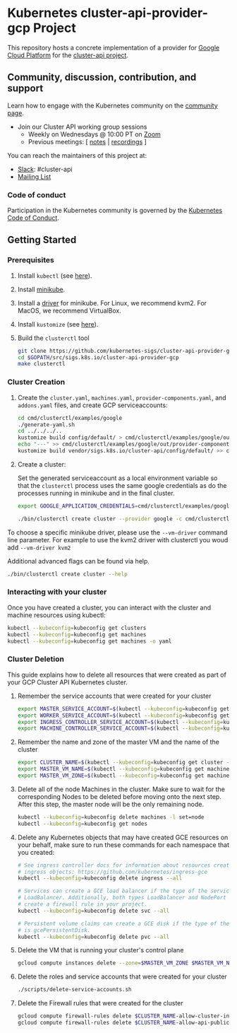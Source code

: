 # Kubernetes cluster-api-provider-gcp Project

This repository hosts a concrete implementation of a provider for [Google Cloud Platform](https://cloud.google.com/) for the [cluster-api project](https://github.com/dims/cluster-api).

## Community, discussion, contribution, and support

Learn how to engage with the Kubernetes community on the [community page](http://kubernetes.io/community/).

* Join our Cluster API working group sessions
  * Weekly on Wednesdays @ 10:00 PT on [Zoom](https://zoom.us/j/166836624)
  * Previous meetings: \[ [notes](https://docs.google.com/document/d/16ils69KImmE94RlmzjWDrkmFZysgB2J4lGnYMRN89WM/edit) | [recordings](https://www.youtube.com/playlist?list=PL69nYSiGNLP29D0nYgAGWt1ZFqS9Z7lw4) \]

You can reach the maintainers of this project at:

- [Slack](http://slack.k8s.io/): #cluster-api
- [Mailing List](https://groups.google.com/forum/#!forum/kubernetes-sig-cluster-lifecycle)

### Code of conduct

Participation in the Kubernetes community is governed by the [Kubernetes Code of Conduct](code-of-conduct.md).

## Getting Started

### Prerequisites

1. Install `kubectl` (see [here](http://kubernetes.io/docs/user-guide/prereqs/)).
1. Install [minikube](https://kubernetes.io/docs/tasks/tools/install-minikube/).
1. Install a [driver](https://github.com/kubernetes/minikube/blob/master/docs/drivers.md) for minikube. For Linux, we recommend kvm2. For MacOS, we recommend VirtualBox.
1. Install `kustomize` (see [here](https://github.com/kubernetes-sigs/kustomize/blob/master/docs/INSTALL.md)).
1. Build the `clusterctl` tool

   ```bash
   git clone https://github.com/kubernetes-sigs/cluster-api-provider-gcp $GOPATH/src/sigs.k8s.io/cluster-api-provider-gcp
   cd $GOPATH/src/sigs.k8s.io/cluster-api-provider-gcp
   make clusterctl
   ```

### Cluster Creation

1. Create the `cluster.yaml`, `machines.yaml`, `provider-components.yaml`, and `addons.yaml` files, and create GCP serviceaccounts:

   ```bash
   cd cmd/clusterctl/examples/google
   ./generate-yaml.sh
   cd ../../../..
   kustomize build config/default/ > cmd/clusterctl/examples/google/out/provider-components.yaml
   echo "---" >> cmd/clusterctl/examples/google/out/provider-components.yaml
   kustomize build vendor/sigs.k8s.io/cluster-api/config/default/ >> cmd/clusterctl/examples/google/out/provider-components.yaml
   ```

1. Create a cluster:

   Set the generated serviceaccount as a local environment variable so that the `clusterctl` process uses the same google
   credentials as do the processes running in minikube and in the final cluster.

   ```bash
   export GOOGLE_APPLICATION_CREDENTIALS=cmd/clusterctl/examples/google/out/machine-controller-serviceaccount.json

   ./bin/clusterctl create cluster --provider google -c cmd/clusterctl/examples/google/out/cluster.yaml -m cmd/clusterctl/examples/google/out/machines.yaml -p cmd/clusterctl/examples/google/out/provider-components.yaml -a cmd/clusterctl/examples/google/out/addons.yaml
   ```

To choose a specific minikube driver, please use the `--vm-driver` command line parameter. For example to use the kvm2 driver with clusterctl you woud add `--vm-driver kvm2`

Additional advanced flags can be found via help.

```bash
./bin/clusterctl create cluster --help
```

### Interacting with your cluster

Once you have created a cluster, you can interact with the cluster and machine
resources using kubectl:

```bash
kubectl --kubeconfig=kubeconfig get clusters
kubectl --kubeconfig=kubeconfig get machines
kubectl --kubeconfig=kubeconfig get machines -o yaml
```

### Cluster Deletion

This guide explains how to delete all resources that were created as part of
your GCP Cluster API Kubernetes cluster.

1. Remember the service accounts that were created for your cluster

   ```bash
   export MASTER_SERVICE_ACCOUNT=$(kubectl --kubeconfig=kubeconfig get cluster -o=jsonpath='{.items[0].metadata.annotations.gce\.clusterapi\.k8s\.io\/service-account-k8s-master}')
   export WORKER_SERVICE_ACCOUNT=$(kubectl --kubeconfig=kubeconfig get cluster -o=jsonpath='{.items[0].metadata.annotations.gce\.clusterapi\.k8s\.io\/service-account-k8s-worker}')
   export INGRESS_CONTROLLER_SERVICE_ACCOUNT=$(kubectl --kubeconfig=kubeconfig get cluster -o=jsonpath='{.items[0].metadata.annotations.gce\.clusterapi\.k8s\.io\/service-account-k8s-ingress-controller}')
   export MACHINE_CONTROLLER_SERVICE_ACCOUNT=$(kubectl --kubeconfig=kubeconfig get cluster -o=jsonpath='{.items[0].metadata.annotations.gce\.clusterapi\.k8s\.io\/service-account-k8s-machine-controller}')
   ```

1. Remember the name and zone of the master VM and the name of the cluster

   ```bash
   export CLUSTER_NAME=$(kubectl --kubeconfig=kubeconfig get cluster -o=jsonpath='{.items[0].metadata.name}')
   export MASTER_VM_NAME=$(kubectl --kubeconfig=kubeconfig get machines -l set=master | awk '{print $1}' | tail -n +2)
   export MASTER_VM_ZONE=$(kubectl --kubeconfig=kubeconfig get machines -l set=master -o=jsonpath='{.items[0].metadata.annotations.gcp-zone}')
   ```

1. Delete all of the node Machines in the cluster. Make sure to wait for the
corresponding Nodes to be deleted before moving onto the next step. After this
step, the master node will be the only remaining node.

   ```bash
   kubectl --kubeconfig=kubeconfig delete machines -l set=node
   kubectl --kubeconfig=kubeconfig get nodes
   ```

1. Delete any Kubernetes objects that may have created GCE resources on your
behalf, make sure to run these commands for each namespace that you created:

   ```bash
   # See ingress controller docs for information about resources created for
   # ingress objects: https://github.com/kubernetes/ingress-gce
   kubectl --kubeconfig=kubeconfig delete ingress --all

   # Services can create a GCE load balancer if the type of the service is
   # LoadBalancer. Additionally, both types LoadBalancer and NodePort will
   # create a firewall rule in your project.
   kubectl --kubeconfig=kubeconfig delete svc --all

   # Persistent volume claims can create a GCE disk if the type of the pvc
   # is gcePersistentDisk.
   kubectl --kubeconfig=kubeconfig delete pvc --all
   ```

1. Delete the VM that is running your cluster's control plane

   ```bash
   gcloud compute instances delete --zone=$MASTER_VM_ZONE $MASTER_VM_NAME
   ```

1. Delete the roles and service accounts that were created for your cluster

   ```bash
   ./scripts/delete-service-accounts.sh
   ```

1. Delete the Firewall rules that were created for the cluster

   ```bash
   gcloud compute firewall-rules delete $CLUSTER_NAME-allow-cluster-internal
   gcloud compute firewall-rules delete $CLUSTER_NAME-allow-api-public
   ```
